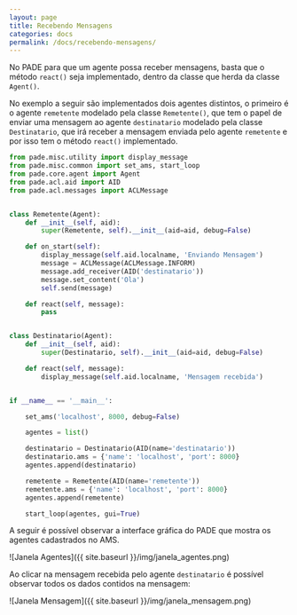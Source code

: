 ```yaml
---
layout: page
title: Recebendo Mensagens
categories: docs
permalink: /docs/recebendo-mensagens/
---
```


No PADE para que um agente possa receber mensagens, basta que o método `react()` seja implementado, dentro da classe que herda da classe `Agent()`.

No exemplo a seguir são implementados dois agentes distintos, o primeiro é o agente ```remetente``` modelado pela classe `Remetente()`, que tem o papel de enviar uma mensagem ao agente `destinatario` modelado pela classe `Destinatario`, que irá receber a mensagem enviada pelo agente `remetente` e por isso tem o método `react()` implementado.   

```python
from pade.misc.utility import display_message
from pade.misc.common import set_ams, start_loop
from pade.core.agent import Agent
from pade.acl.aid import AID
from pade.acl.messages import ACLMessage


class Remetente(Agent):
    def __init__(self, aid):
        super(Remetente, self).__init__(aid=aid, debug=False)

    def on_start(self):
        display_message(self.aid.localname, 'Enviando Mensagem')
        message = ACLMessage(ACLMessage.INFORM)
        message.add_receiver(AID('destinatario'))
        message.set_content('Ola')
        self.send(message)

    def react(self, message):
        pass


class Destinatario(Agent):
    def __init__(self, aid):
        super(Destinatario, self).__init__(aid=aid, debug=False)

    def react(self, message):
        display_message(self.aid.localname, 'Mensagem recebida')


if __name__ == '__main__':

    set_ams('localhost', 8000, debug=False)

    agentes = list()

    destinatario = Destinatario(AID(name='destinatario'))
    destinatario.ams = {'name': 'localhost', 'port': 8000}
    agentes.append(destinatario)

    remetente = Remetente(AID(name='remetente'))
    remetente.ams = {'name': 'localhost', 'port': 8000}
    agentes.append(remetente)

    start_loop(agentes, gui=True)

```

A seguir é possível observar a interface gráfica do PADE que mostra os agentes cadastrados no AMS.

![Janela Agentes]({{ site.baseurl }}/img/janela_agentes.png)

Ao clicar na mensagem recebida pelo agente `destinatario` é possível observar todos os dados contidos na mensagem:

![Janela Mensagem]({{ site.baseurl }}/img/janela_mensagem.png)